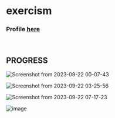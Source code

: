 # exercism
### Profile  <a href="https://exercism.org/profiles/vixhnuchandran" > here </a>
<br>

## PROGRESS
![Screenshot from 2023-09-22 00-07-43](https://github.com/vixhnuchandran/exercism/assets/56486732/f6ae76b2-c987-4305-a106-bab990b4dd80)

![Screenshot from 2023-09-22 03-25-56](https://github.com/vixhnuchandran/exercism/assets/56486732/af3f97ff-37b2-4690-b7a9-630a34f915f5)

![Screenshot from 2023-09-22 07-17-23](https://github.com/vixhnuchandran/exercism/assets/56486732/77d10739-58e2-45e8-a748-c34ed6196996)

![image](https://github.com/vixhnuchandran/exercism/assets/56486732/7ed4ab9f-52c5-463b-b3a7-8ea3c5f9f15b)

